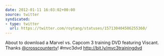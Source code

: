 ```yaml
---
date: 2012-01-11 16:03:02+00:00
source: twitter
syndicated:
- type: twitter
  url: https://twitter.com/roytang/statuses/157130404506255360/
---
```


About to download a Marvel vs. Capcom 3 training DVD featuring Viscant. Thanks [@crosscountertv](https://twitter.com/crosscountertv/)! #mvc3dvd http://bit.ly/mvc3trainingdvd